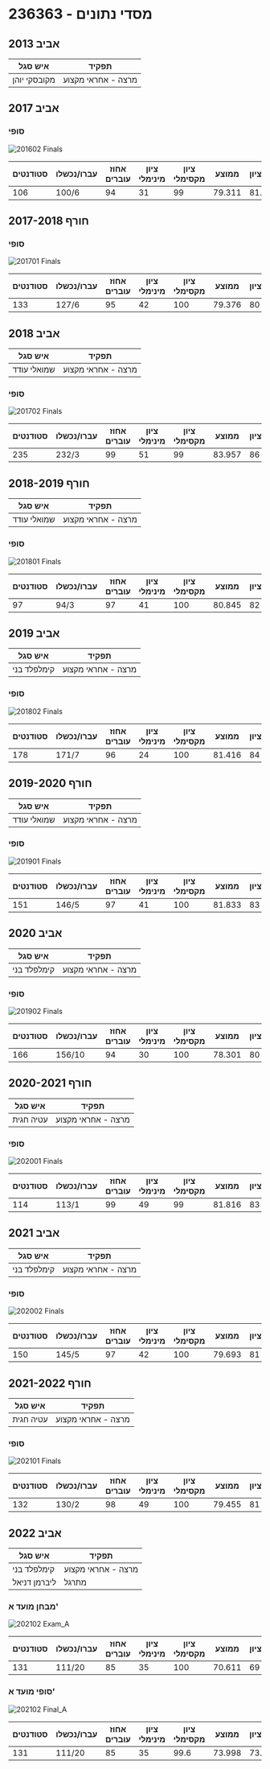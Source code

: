 # 236363 - מסדי נתונים

## אביב 2013

| איש סגל | תפקיד |
| ---- | ---- |
| מקובסקי יוהן | מרצה - אחראי מקצוע |

## אביב 2017

### סופי

![201602 Finals](201602/Finals.png)

| סטודנטים | עברו/נכשלו | אחוז עוברים | ציון מינימלי | ציון מקסימלי | ממוצע | חציון |
| ---- | ---- | ---- | ---- | ---- | ---- | ---- |
| 106 | 100/6 | 94 | 31 | 99 | 79.311 | 81.5 |

## חורף 2017-2018

### סופי

![201701 Finals](201701/Finals.png)

| סטודנטים | עברו/נכשלו | אחוז עוברים | ציון מינימלי | ציון מקסימלי | ממוצע | חציון |
| ---- | ---- | ---- | ---- | ---- | ---- | ---- |
| 133 | 127/6 | 95 | 42 | 100 | 79.376 | 80 |

## אביב 2018

| איש סגל | תפקיד |
| ---- | ---- |
| שמואלי עודד | מרצה - אחראי מקצוע |

### סופי

![201702 Finals](201702/Finals.png)

| סטודנטים | עברו/נכשלו | אחוז עוברים | ציון מינימלי | ציון מקסימלי | ממוצע | חציון |
| ---- | ---- | ---- | ---- | ---- | ---- | ---- |
| 235 | 232/3 | 99 | 51 | 99 | 83.957 | 86 |

## חורף 2018-2019

| איש סגל | תפקיד |
| ---- | ---- |
| שמואלי עודד | מרצה - אחראי מקצוע |

### סופי

![201801 Finals](201801/Finals.png)

| סטודנטים | עברו/נכשלו | אחוז עוברים | ציון מינימלי | ציון מקסימלי | ממוצע | חציון |
| ---- | ---- | ---- | ---- | ---- | ---- | ---- |
| 97 | 94/3 | 97 | 41 | 100 | 80.845 | 82 |

## אביב 2019

| איש סגל | תפקיד |
| ---- | ---- |
| קימלפלד בני | מרצה - אחראי מקצוע |

### סופי

![201802 Finals](201802/Finals.png)

| סטודנטים | עברו/נכשלו | אחוז עוברים | ציון מינימלי | ציון מקסימלי | ממוצע | חציון |
| ---- | ---- | ---- | ---- | ---- | ---- | ---- |
| 178 | 171/7 | 96 | 24 | 100 | 81.416 | 84 |

## חורף 2019-2020

| איש סגל | תפקיד |
| ---- | ---- |
| שמואלי עודד | מרצה - אחראי מקצוע |

### סופי

![201901 Finals](201901/Finals.png)

| סטודנטים | עברו/נכשלו | אחוז עוברים | ציון מינימלי | ציון מקסימלי | ממוצע | חציון |
| ---- | ---- | ---- | ---- | ---- | ---- | ---- |
| 151 | 146/5 | 97 | 41 | 100 | 81.833 | 83 |

## אביב 2020

| איש סגל | תפקיד |
| ---- | ---- |
| קימלפלד בני | מרצה - אחראי מקצוע |

### סופי

![201902 Finals](201902/Finals.png)

| סטודנטים | עברו/נכשלו | אחוז עוברים | ציון מינימלי | ציון מקסימלי | ממוצע | חציון |
| ---- | ---- | ---- | ---- | ---- | ---- | ---- |
| 166 | 156/10 | 94 | 30 | 100 | 78.301 | 80 |

## חורף 2020-2021

| איש סגל | תפקיד |
| ---- | ---- |
| עטיה חגית | מרצה - אחראי מקצוע |

### סופי

![202001 Finals](202001/Finals.png)

| סטודנטים | עברו/נכשלו | אחוז עוברים | ציון מינימלי | ציון מקסימלי | ממוצע | חציון |
| ---- | ---- | ---- | ---- | ---- | ---- | ---- |
| 114 | 113/1 | 99 | 49 | 99 | 81.816 | 83 |

## אביב 2021

| איש סגל | תפקיד |
| ---- | ---- |
| קימלפלד בני | מרצה - אחראי מקצוע |

### סופי

![202002 Finals](202002/Finals.png)

| סטודנטים | עברו/נכשלו | אחוז עוברים | ציון מינימלי | ציון מקסימלי | ממוצע | חציון |
| ---- | ---- | ---- | ---- | ---- | ---- | ---- |
| 150 | 145/5 | 97 | 42 | 100 | 79.693 | 81 |

## חורף 2021-2022

| איש סגל | תפקיד |
| ---- | ---- |
| עטיה חגית | מרצה - אחראי מקצוע |

### סופי

![202101 Finals](202101/Finals.png)

| סטודנטים | עברו/נכשלו | אחוז עוברים | ציון מינימלי | ציון מקסימלי | ממוצע | חציון |
| ---- | ---- | ---- | ---- | ---- | ---- | ---- |
| 132 | 130/2 | 98 | 49 | 100 | 79.455 | 81 |

## אביב 2022

| איש סגל | תפקיד |
| ---- | ---- |
| קימלפלד בני | מרצה - אחראי מקצוע |
| ליברמן דניאל | מתרגל |

### מבחן מועד א'

![202102 Exam_A](202102/Exam_A.png)

| סטודנטים | עברו/נכשלו | אחוז עוברים | ציון מינימלי | ציון מקסימלי | ממוצע | חציון |
| ---- | ---- | ---- | ---- | ---- | ---- | ---- |
| 131 | 111/20 | 85 | 35 | 100 | 70.611 | 69 |

### סופי מועד א'

![202102 Final_A](202102/Final_A.png)

| סטודנטים | עברו/נכשלו | אחוז עוברים | ציון מינימלי | ציון מקסימלי | ממוצע | חציון |
| ---- | ---- | ---- | ---- | ---- | ---- | ---- |
| 131 | 111/20 | 85 | 35 | 99.6 | 73.998 | 73.9 |

